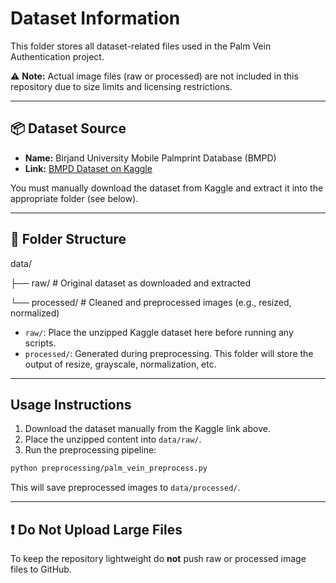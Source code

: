 # Dataset Information

This folder stores all dataset-related files used in the Palm Vein Authentication project.

⚠️ **Note:** Actual image files (raw or processed) are not included in this repository due to size limits and licensing restrictions.

---

## 📦 Dataset Source

- **Name:** Birjand University Mobile Palmprint Database (BMPD)  
- **Link:** [BMPD Dataset on Kaggle](https://www.kaggle.com/datasets/mahdieizadpanah/birjand-university-mobile-palmprint-databasebmpd)

You must manually download the dataset from Kaggle and extract it into the appropriate folder (see below).

---

## 📁 Folder Structure

data/

├── raw/ # Original dataset as downloaded and extracted

└── processed/ # Cleaned and preprocessed images (e.g., resized, normalized)


- `raw/`: Place the unzipped Kaggle dataset here before running any scripts.
- `processed/`: Generated during preprocessing. This folder will store the output of resize, grayscale, normalization, etc.

---

## Usage Instructions

1. Download the dataset manually from the Kaggle link above.
2. Place the unzipped content into `data/raw/`.
3. Run the preprocessing pipeline:

```bash
python preprocessing/palm_vein_preprocess.py
```
This will save preprocessed images to `data/processed/`.

---

## ❗ Do Not Upload Large Files

To keep the repository lightweight do **not** push raw or processed image files to GitHub.
